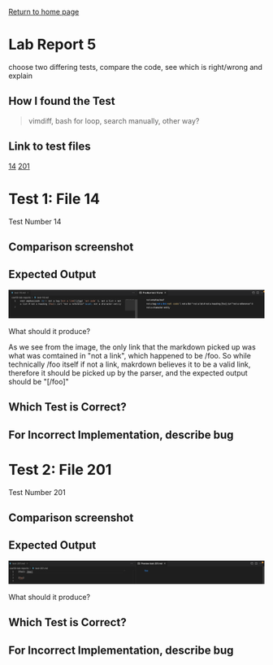 [Return to home page](https://crustaceanking.github.io/cse15l-lab-reports/Lab-reports.html)

# Lab Report 5

choose two differing tests, compare the code, see which is right/wrong and explain

## How I found the Test

>vimdiff, bash for loop, search manually, other way?

## Link to test files

[14](https://github.com/nidhidhamnani/markdown-parser/blob/main/test-files/14.md)
[201](https://github.com/nidhidhamnani/markdown-parser/blob/main/test-files/201.md)

# Test 1: File 14 

Test Number 14

## Comparison screenshot

## Expected Output

![Image](Lab5Test14Img.png)

What should it produce?

As we see from the image, the only link that the markdown picked up was what was comtained in "not a link", which happened to be /foo. So while technically /foo itself if not a link, makrdown believes it to be a valid link, therefore it should be picked up by the parser, and the expected output should be  "[/foo]"

## Which Test is Correct?

## For Incorrect Implementation, describe bug

# Test 2: File 201

Test Number 201

## Comparison screenshot

## Expected Output

![Image](Lab5Test201Img.png)

What should it produce?

## Which Test is Correct?

## For Incorrect Implementation, describe bug
